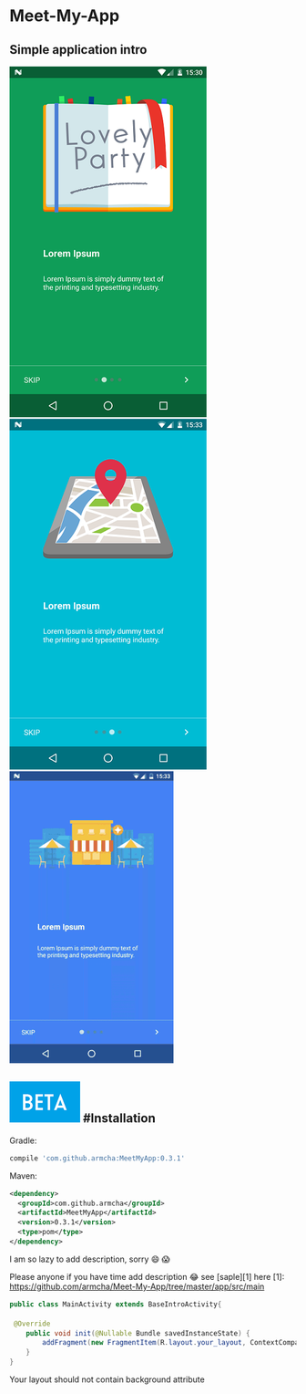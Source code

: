 # Meet-My-App

## Simple application intro

![](screens/screen1.png)
![](screens/screen2.png)
![](screens/gif1.gif)

![](screens/beta.png)
#Installation
-----------------------


Gradle:
```groovy
compile 'com.github.armcha:MeetMyApp:0.3.1'
```
Maven:
```xml
<dependency>
  <groupId>com.github.armcha</groupId>
  <artifactId>MeetMyApp</artifactId>
  <version>0.3.1</version>
  <type>pom</type>
</dependency>
```

I am so lazy to add description, sorry :smile: :scream:

Please anyone if you have time add description  :joy: see [saple][1] here 
[1]: https://github.com/armcha/Meet-My-App/tree/master/app/src/main

```java
public class MainActivity extends BaseIntroActivity{

 @Override
    public void init(@Nullable Bundle savedInstanceState) {
        addFragment(new FragmentItem(R.layout.your_layout, ContextCompat.getColor(this, R.color.yourColor)));
    }
}
```

Your layout should not contain background attribute


